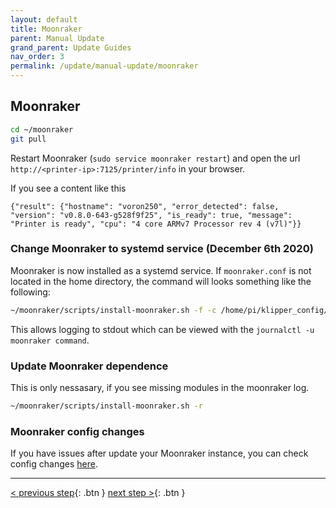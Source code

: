 ```yaml
---
layout: default
title: Moonraker
parent: Manual Update
grand_parent: Update Guides
nav_order: 3
permalink: /update/manual-update/moonraker
---
```


## Moonraker
```bash
cd ~/moonraker
git pull
```

Restart Moonraker (`sudo service moonraker restart`) and open the url `http://<printer-ip>:7125/printer/info` in your browser.

If you see a content like this
```
{"result": {"hostname": "voron250", "error_detected": false, "version": "v0.8.0-643-g528f9f25", "is_ready": true, "message": "Printer is ready", "cpu": "4 core ARMv7 Processor rev 4 (v7l)"}}
```

### Change Moonraker to systemd service (December 6th 2020)
Moonraker is now installed as a systemd service. If `moonraker.conf` is not located in the home directory, the command will looks something like the following:
```bash
~/moonraker/scripts/install-moonraker.sh -f -c /home/pi/klipper_config/moonraker.conf
```
This allows logging to stdout which can be viewed with the `journalctl -u moonraker command`.

### Update Moonraker dependence
This is only nessasary, if you see missing modules in the moonraker log.
```bash
~/moonraker/scripts/install-moonraker.sh -r
```

### Moonraker config changes
If you have issues after update your Moonraker instance, you can check config changes [here](https://github.com/Arksine/moonraker/blob/master/docs/user_changes.md).

---
[< previous step](klipper.md){: .btn }  [next step >](mainsail.md){: .btn }
